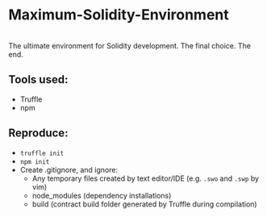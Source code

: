 # Maximum-Solidity-Environment
\
The ultimate environment for Solidity development. The final choice. The end.

## Tools used:
  * Truffle
  * npm

## Reproduce:

* ```truffle init```
* ```npm init```
* Create .gitignore, and ignore:
  * Any temporary files created by text editor/IDE (e.g. `.swo` and `.swp` by vim)
  * node_modules (dependency installations)
  * build (contract build folder generated by Truffle during compilation)
